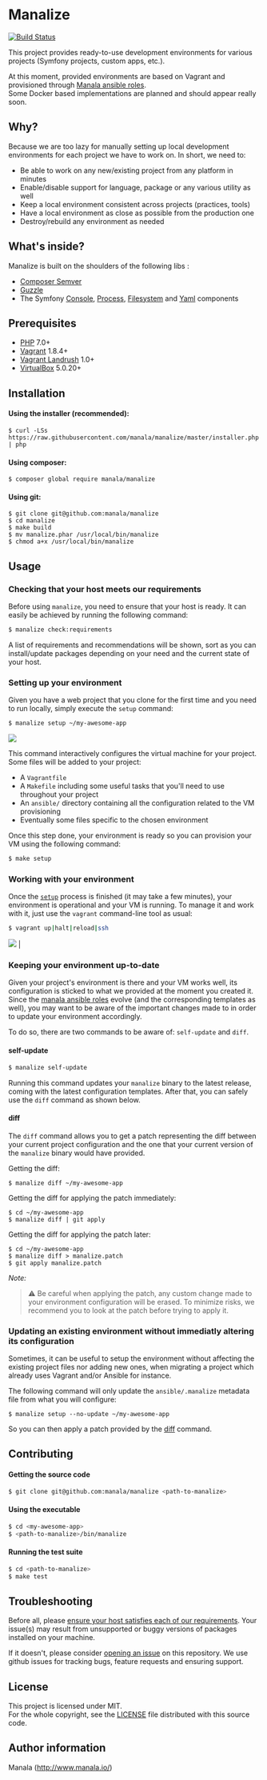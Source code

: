 Manalize
=========

[![Build Status](https://travis-ci.org/manala/manalize.svg?branch=master)](https://travis-ci.org/manala/manalize)

This project provides ready-to-use development environments for various projects (Symfony projects, custom apps, etc.).

At this moment, provided environments are based on Vagrant and provisioned through [Manala ansible roles](http://www.manala.io/).  
Some Docker based implementations are planned and should appear really soon.

Why?
----

Because we are too lazy for manually setting up local development environments for each project we have to work on.
In short, we need to:

- Be able to work on any new/existing project from any platform in minutes
- Enable/disable support for language, package or any various utility as well
- Keep a local environment consistent across projects (practices, tools)
- Have a local environment as close as possible from the production one
- Destroy/rebuild any environment as needed

What's inside?
--------------

Manalize is built on the shoulders of the following libs :

- [Composer Semver](https://github.com/composer/semver)
- [Guzzle](https://github.com/guzzle/guzzle)
- The Symfony [Console](https://github.com/symfony/console), [Process](https://github.com/symfony/process), [Filesystem](https://github.com/symfony/filesystem) and [Yaml](https://github.com/symfony/yaml) components

Prerequisites
-------------

- [PHP](http://php.net) 7.0+
- [Vagrant](https://www.vagrantup.com/) 1.8.4+
- [Vagrant Landrush](https://github.com/vagrant-landrush/landrush) 1.0+
- [VirtualBox](https://www.virtualbox.org/) 5.0.20+

Installation
------------

#### Using the installer (recommended):
```
$ curl -LSs https://raw.githubusercontent.com/manala/manalize/master/installer.php | php
```

#### Using composer:
```
$ composer global require manala/manalize
```

#### Using git:
```
$ git clone git@github.com:manala/manalize
$ cd manalize
$ make build
$ mv manalize.phar /usr/local/bin/manalize
$ chmod a+x /usr/local/bin/manalize
```

Usage
-----

### Checking that your host meets our requirements

Before using `manalize`, you need to ensure that your host is ready. It can easily be achieved by running the following command:

```sh
$ manalize check:requirements
```

A list of requirements and recommendations will be shown, sort as you can install/update packages depending on your need and the current state of your host.

### Setting up your environment

Given you have a web project that you clone for the first time and you need to run locally, simply execute the `setup` command:

```sh
$ manalize setup ~/my-awesome-app
```

<img src="doc/res/manalize-setup.gif">

This command interactively configures the virtual machine for your project.  
Some files will be added to your project:

- A `Vagrantfile`
- A `Makefile` including some useful tasks that you'll need to use throughout your project
- An `ansible/` directory containing all the configuration related to the VM provisioning
- Eventually some files specific to the chosen environment

Once this step done, your environment is ready so you can provision your VM using the following command:

```sh
$ make setup
```

### Working with your environment

Once the [`setup`](#setting-up-your-environment) process is finished (it may take a few minutes), your environment is operational and your VM is running.
To manage it and work with it, just use the `vagrant` command-line tool as usual:

```sh
$ vagrant up|halt|reload|ssh
```

![](/res/manalize-vagrant-ssh.gif) |

### Keeping your environment up-to-date

Given your project's environment is there and your VM works well, its configuration is sticked to what we provided at the moment you created it.  
Since the [manala ansible roles](http://manala.io/) evolve (and the corresponding templates as well), you may want to be aware of the important changes made to in order to update your environment accordingly.

To do so, there are two commands to be aware of: `self-update` and `diff`.

#### self-update

```sh
$ manalize self-update
```

Running this command updates your `manalize` binary to the latest release, coming with the latest configuration templates.
After that, you can safely use the `diff` command as shown below.

#### diff

The `diff` command allows you to get a patch representing the diff between your current project configuration and the one that your current version of the `manalize` binary would have provided.

Getting the diff:
```
$ manalize diff ~/my-awesome-app
```

Getting the diff for applying the patch immediately:
```
$ cd ~/my-awesome-app
$ manalize diff | git apply
```

Getting the diff for applying the patch later:
```
$ cd ~/my-awesome-app
$ manalize diff > manalize.patch
$ git apply manalize.patch
```

_Note:_
  
> :warning: Be careful when applying the patch, any custom change made to your environment configuration will be erased.
To minimize risks, we recommend you to look at the patch before trying to apply it. 

### Updating an existing environment without immediatly altering its configuration

Sometimes, it can be useful to setup the environment without affecting the existing project files nor adding new ones, when migrating a project which already uses Vagrant and/or Ansible for instance. 

The following command will only update the `ansible/.manalize` metadata file from what you will configure:

```
$ manalize setup --no-update ~/my-awesome-app
```

So you can then apply a patch provided by the [diff](#diff) command.

Contributing
------------

#### Getting the source code
```sh
$ git clone git@github.com:manala/manalize <path-to-manalize>
```

#### Using the executable

```sh
$ cd <my-awesome-app>
$ <path-to-manalize>/bin/manalize
```

#### Running the test suite

```sh
$ cd <path-to-manalize>
$ make test
```

Troubleshooting
---------------

Before all, please [ensure your host satisfies each of our requirements](#checking-that-your-host-meets-our-requirements). Your issue(s) may result from unsupported or buggy versions of packages installed on your machine.

If it doesn't, please consider [opening an issue](https://github.com/manala/manalize/issues/new) on this repository.
We use github issues for tracking bugs, feature requests and ensuring support.

License
-------

This project is licensed under MIT.  
For the whole copyright, see the [LICENSE](LICENSE) file distributed with this source code.

Author information
------------------

Manala (http://www.manala.io/)

